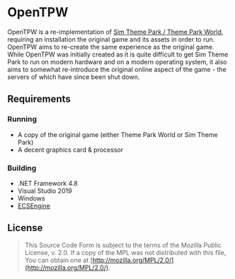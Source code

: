 # OpenTPW

OpenTPW is a re-implementation of [Sim Theme Park / Theme Park World](https://en.wikipedia.org/wiki/Theme_Park_World), requiring an installation the original game and its assets in order to run. OpenTPW aims to re-create the same experience as the original game. While OpenTPW was initially created as it is quite difficult to get Sim Theme Park to run on modern hardware and on a modern operating system, it also aims to somewhat re-introduce the original online aspect of the game - the servers of which have since been shut down.

## Requirements

### Running
- A copy of the original game (either Theme Park World or Sim Theme Park)
- A decent graphics card & processor

### Building
- .NET Framework 4.8
- Visual Studio 2019
- Windows
- [ECSEngine](https://github.com/xezno/ECSEngine)

## License

> This Source Code Form is subject to the terms of the Mozilla Public License, v. 2.0. If a copy of the MPL was not distributed with this file, You can obtain one at [http://mozilla.org/MPL/2.0/](http://mozilla.org/MPL/2.0/).
